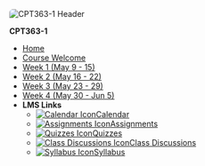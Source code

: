 <img data-src="cpt363-1/images/daria-nepriakhina-614246-unsplash.jpg" alt="CPT363-1 Header" class="banner-image-sidebar sidebar-nav" style="border-radius: 6px 6px 0 0;">

**CPT363-1**

- [Home](cpt363-1/home)
- [Course Welcome](cpt363-1/course-welcome)
- [Week 1 (May 9 - 15)](cpt363-1/module-01)
- [Week 2 (May 16 - 22)](cpt363-1/module-02)
- [Week 3 (May 23 - 29)](cpt363-1/module-03)
- [Week 4 (May 30 - Jun 5)](cpt363-1/module-04)
- **LMS Links**
  - [![Calendar Icon](https://icongr.am/fontawesome/calendar.svg?size=16&color=808080)Calendar](https://canvas.sfu.ca/courses/44038/calendar)
  - [![Assignments Icon](https://icongr.am/fontawesome/pencil.svg?size=16&color=808080)Assignments](https://canvas.sfu.ca/courses/44038/assignments )
  - [![Quizzes Icon](https://icongr.am/fontawesome/check-circle.svg?size=16&color=808080)Quizzes](https://canvas.sfu.ca/courses/44038/quizzes)
  - [![Class Discussions Icon](https://icongr.am/fontawesome/comments-o.svg?size=16&color=808080)Class Discussions](https://canvas.sfu.ca/courses/44038/discussion_topics)
  - [![Syllabus Icon](https://icongr.am/fontawesome/list.svg?size=16&color=808080)Syllabus](https://canvas.sfu.ca/courses/44038/assignments/syllabus)
